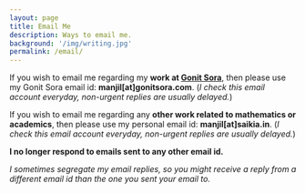 ```yaml
---
layout: page
title: Email Me
description: Ways to email me.
background: '/img/writing.jpg'
permalink: /email/
---
```


If you wish to email me regarding my **work at [Gonit Sora](https://gonitsora.com)**, then please use my Gonit Sora email id: **manjil[at]gonitsora.com**. (*I check this email account everyday, non-urgent replies are usually delayed.*)

If you wish to email me regarding any **other work related to mathematics or academics**, then please use my personal email id: **manjil[at]saikia.in**. (*I check this email account everyday, non-urgent replies are usually delayed.*)

**I no longer respond to emails sent to any other email id.**

*I sometimes segregate my email replies, so you might receive a reply from a different email id than the one you sent your email to.*
